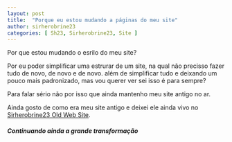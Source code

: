 ```yaml
---
layout: post
title:  "Porque eu estou mudando a páginas do meu site"
author: sirherobrine23
categories: [ Sh23, Sirherobrine23, Site ]
---
```


Por que estou mudando o esrilo do meu site?

Por eu poder simplificar uma estrurar de um site, na qual não precisso fazer tudo de novo, de novo e de novo. além de simplificar tudo e deixando um pouco mais padronizado, mas vou querer ver sei isso é para sempre?

Para falar sério não por isso que ainda mantenho meu site antigo no ar.

Ainda gosto de como era meu site antigo e deixei ele ainda vivo no [Sirherobrine23 Old Web Site](https://old.sirherobrine23.org).


##### Continuando ainda a grande transformação
